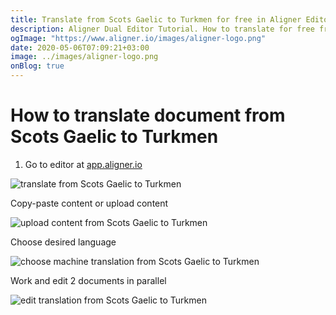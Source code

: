 ```yaml
---
title: Translate from Scots Gaelic to Turkmen for free in Aligner Editor
description: Aligner Dual Editor Tutorial. How to translate for free from Scots Gaelic to Turkmen. Aligner is multilingual document management platform. 
ogImage: "https://www.aligner.io/images/aligner-logo.png"
date: 2020-05-06T07:09:21+03:00
image: ../images/aligner-logo.png
onBlog: true
---
```


# How to translate document from Scots Gaelic to Turkmen

1. Go to editor at [app.aligner.io](https://app.aligner.io "Aligner App web page")

![translate from Scots Gaelic to Turkmen](../aligner-blank-editor.png "translate from Scots Gaelic to Turkmen")

Copy-paste content or upload content

![upload content from Scots Gaelic to Turkmen](../aligner-uploaded-document.png "upload content from Scots Gaelic to Turkmen")

Choose desired language

![choose machine translation from Scots Gaelic to Turkmen](../aligner-language-dropdown.png "choose machine translation from Scots Gaelic to Turkmen")

Work and edit 2 documents in parallel

![edit translation from Scots Gaelic to Turkmen](../aligner-double-sitded-editor.png "edit translation from Scots Gaelic to Turkmen")


